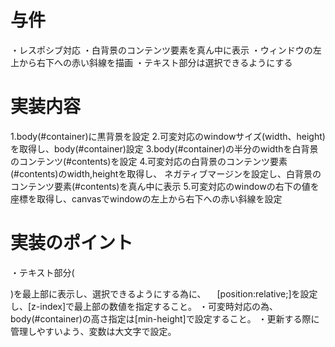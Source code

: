 
# 与件
 ・レスポシブ対応
 ・白背景のコンテンツ要素を真ん中に表示
 ・ウィンドウの左上から右下への赤い斜線を描画
 ・テキスト部分は選択できるようにする


# 実装内容
 1.body(#container)に黒背景を設定
 2.可変対応のwindowサイズ(width、height)を取得し、body(#container)設定
 3.body(#container)の半分のwidthを白背景のコンテンツ(#contents)を設定
 4.可変対応の白背景のコンテンツ要素(#contents)のwidth,heightを取得し、
   ネガティブマージンを設定し、白背景のコンテンツ要素(#contents)を真ん中に表示
 5.可変対応のwindowの右下の値を座標を取得し、canvasでwindowの左上から右下への赤い斜線を設定


# 実装のポイント
 ・テキスト部分(<p>)を最上部に表示し、選択できるようにする為に、
 　[position:relative;]を設定し、[z-index]で最上部の数値を指定すること。
 ・可変時対応の為、body(#container)の高さ指定は[min-height]で設定すること。
 ・更新する際に管理しやすいよう、変数は大文字で設定。

